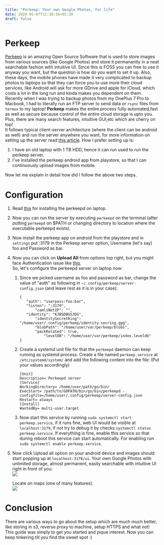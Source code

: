 ```yaml
---
title: "Perkeep: Your own Google Photos, for life"
date: 2020-05-07T12:38:56+05:30
draft: false
---
```

# Perkeep
[Perkeep](https://perkeep.org/) is an amazing Open Source Software that is used to store images from various sources (like Google Photos) and store it permanantly in a neat searchable fashion with intuitive UI. Since this is FOSS you can free to use it anyway you want, but the question is how do you want to set it up. Also, these days, the mobile phones have made it very complicated to backup photos to laptops so that they can force you to use more their cloud services, like Android will ask for more GDrive and apple for iCloud, which costs a lot in the long run and kinda makes you dependent on them. Recently when I was trying to backup photos from my OnePlus 7 Pro to Macbook, I had to literally run an FTP server to send data or `rsync` files from `termux` to my laptop! **Perkeep** makes the entire process fully automated,fast as well as secure because control of the entire cloud storage is upto you. Plus, there are many search features, intuitive GUI,etc which are cherry on top!  
It follows typical client-server architecture (where the client can be android as well) and run the server anywhere you want, for more information on setting up the server read [this article](https://perkeep.org/doc/server-config). 
How I prefer setting up is:  
1) I have an old laptop with 1 TB HDD, hence it can run used to run the perkeep server.  
2) I've installed the perkeep android app from playstore, so that I can continuously upload images from mobile.  

Now let me explain in detail how did I follow the above two steps.  

# Configuration

1.  Read [this](https://perkeep.org/download#getting-started) for installing the perkeepd on laptop.   
2.  Now you can run the server by executing `perkeepd` on the terminal (after putting `perkeepd` on $PATH or changing directory to location where the executable perkeepd exists).  
3.  Now install the perkeep app on android from the playstore and in `settings` put <ip-of-laptop>:3179 in the Perkeep server option, Username (let's say) foo and Password as bar.  
4.  Now you can click on **Upload All** from options top right, but you might face Authentication issue like [this](https://github.com/perkeep/perkeep/issues/1308#issuecomment-624798442).    
	So, let's configure the perkeepd server on laptop now:    
	1.  Since we picked username as foo and password as bar, change the value of "auth" as following in `~/.config/perkeep/server-config.json` (and leave rest as it is in your case):   
		```
		{
 		   "auth": "userpass:foo:bar",
   		   "listen": ":3179",
    		   "camliNetIP": "",
   		   "identity": "KJBSDBGSJDG",
    		   "identitySecretRing": "/home/user/.config/perkeep/identity-secring.gpg",
    		   "blobPath": "/home/user/var/perkeep/blobs",
    		   "packRelated": true,
    	           "levelDB": "/home/user/var/perkeep/index.leveldb"
		}
		```
	2.  Create a systemd unit file for that the `perkeepd` daemon can keep running as systemd process. Create a file named `perkeep.service` at `/etc/systemd/system/` and add the following content into the file: (Put your values accordingly)      
		```
		[Unit]
		Description= Perkeepd server
		[Service]
		WorkingDirectory= /home/user/path/go/bin/
		ExecStart= /path/to/GOPATH/bin/go/bin/perkeepd -configfile=/home/user/.config/perkeep/server-config.json
		Restart= always
		[Install]
		WantedBy= multi-user.target
		```
	3.  Now start this service by running `sudo systemctl start perkeep.service`, if it runs fine, web UI would be visible at `localhost:3179`, if not try to debug it by checks `systemctl status perkeep.service`. If everything is fine, enable this service so that during reboot this service can start automatically. For enabling run `sudo systemctl enable perkeep.service`.    
	
6.  Now click Upload all option on your android device and images should start popping up at `localhost:3178/ui`. Your own Google Photos with unlimited storage, almost permanent, easily searchable with intuitive UI right in front of you:   
	![](/images/2020-05-12-11-24-40.png)	 

	 Locate on maps (one of many features):  
	 ![](/images/2020-05-07-16-36-26.png)  



# Conclusion		
There are various ways to go about the setup which are much much better, like storing in s3, reverse proxy to machine, setup HTTPS and what not! This guide was simply to get you started and pique interest. Now you can keep tinkering till you find the sweet spot :)  

